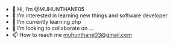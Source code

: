 - 👋 Hi, I’m @MUHUNTHANE05
- 👀 I’m interested in learning new things and software developer
- 🌱 I’m currently learning php
- 💞️ I’m looking to collaborate on ...
- 📫 How to reach me muhunthane03@gmail.com 

<!---
MUHUNTHANE05/MUHUNTHANE05 is a ✨ special ✨ repository because its `README.md` (this file) appears on your GitHub profile.
You can click the Preview link to take a look at your changes.
--->
